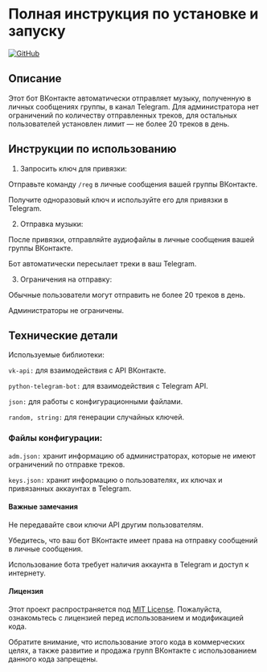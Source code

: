 # Полная инструкция по установке и запуску

[![GitHub](https://img.shields.io/badge/GitHub-love--angelll-%2312101C?style=for-the-badge&logo=github&logoColor=white)](https://github.com/love-angelll)

## Описание

Этот бот ВКонтакте автоматически отправляет музыку, полученную в личных сообщениях группы, в канал Telegram. Для администратора нет ограничений по количеству отправленных треков, для остальных пользователей установлен лимит — не более 20 треков в день.

## Инструкции по использованию

1. Запросить ключ для привязки:

Отправьте команду `/reg` в личные сообщения вашей группы ВКонтакте.

Получите одноразовый ключ и используйте его для привязки в Telegram.


2. Отправка музыки:

После привязки, отправляйте аудиофайлы в личные сообщения вашей группы ВКонтакте.

Бот автоматически пересылает треки в ваш Telegram.



3. Ограничения на отправку:

Обычные пользователи могут отправить не более 20 треков в день.

Администраторы не ограничены.


## Технические детали

Используемые библиотеки:

`vk-api:` для взаимодействия с API ВКонтакте.

`python-telegram-bot:` для взаимодействия с Telegram API.

`json:` для работы с конфигурационными файлами.

`random, string:` для генерации случайных ключей.


### Файлы конфигурации:

`adm.json:` хранит информацию об администраторах, которые не имеют ограничений по отправке треков.

`keys.json:` хранит информацию о пользователях, их ключах и привязанных аккаунтах в Telegram.

#### Важные замечания

Не передавайте свои ключи API другим пользователям.

Убедитесь, что ваш бот ВКонтакте имеет права на отправку сообщений в личные сообщения.

Использование бота требует наличия аккаунта в Telegram и доступ к интернету.



#### Лицензия

Этот проект распространяется под [MIT License](./INSTALLATION.md). Пожалуйста, ознакомьтесь с лицензией перед использованием и модификацией кода.

Обратите внимание, что использование этого кода в коммерческих целях, а также развитие и продажа групп ВКонтакте с использованием данного кода запрещены.

